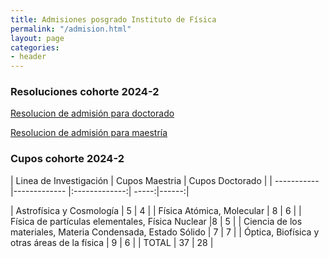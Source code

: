 ```yaml
---
title: Admisiones posgrado Instituto de Física
permalink: "/admision.html"
layout: page
categories:
- header
---
```


### Resoluciones cohorte 2024-2

[Resolucion de admisión para doctorado](https://drive.google.com/file/d/13DwGJTK5uIgVi4yrjJV6SXLIUOE5_r66/view?usp=sharing)

[Resolucion de admisión para maestría](https://drive.google.com/file/d/1kqytnkcZUxzNgpbQG9tlgbA89bZHYAOY/view?usp=sharing)

### Cupos cohorte 2024-2
| Linea de Investigación | Cupos Maestria | Cupos Doctorado |
| ----------- |------------- |:-------------:| -----:|------:|

| Astrofísica y Cosmología | 5 | 4 |
| Física Atómica, Molecular | 8 | 6 |
| Física de partículas elementales, Física Nuclear |8 | 5 |
| Ciencia de los materiales, Materia Condensada, Estado Sólido | 7 | 7 |
| Óptica, Biofísica y otras áreas de la física | 9 | 6 |
| TOTAL | 37 | 28 |

